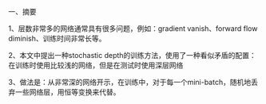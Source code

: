 一、摘要

1、层数非常多的网络通常具有很多问题，例如：gradient vanish、forward flow diminish、训练时间非常长等。

2、本文中提出一种stochastic depth的训练方法，使用了一种看似矛盾的配置：在训练时使用比较浅的网络，但是在测试时使用深层网络

3、做法是：从非常深的网络开示，在训练中，对于每一个mini-batch，随机地丢弃一些网络层，用恒等变换来代替。

